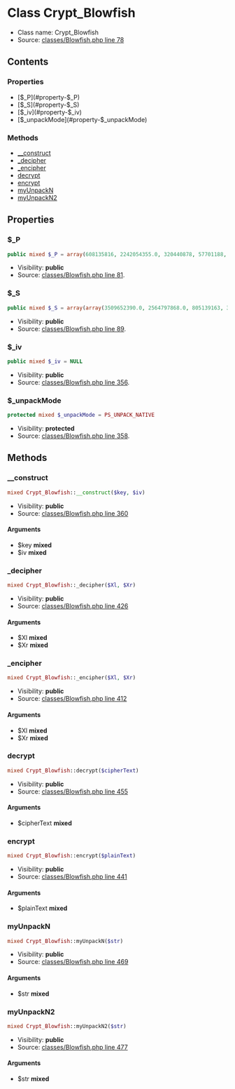 Class Crypt_Blowfish
=====================





* Class name: Crypt_Blowfish
* Source: [classes/Blowfish.php line 78](https://github.com/PrestaShop/PrestaShop/blob/1.5.5.0/classes/Blowfish.php#L78)


Contents
--------


### Properties

* [$_P](#property-$_P)
* [$_S](#property-$_S)
* [$_iv](#property-$_iv)
* [$_unpackMode](#property-$_unpackMode)

### Methods

* [__construct](#method-__construct)
* [_decipher](#method-_decipher)
* [_encipher](#method-_encipher)
* [decrypt](#method-decrypt)
* [encrypt](#method-encrypt)
* [myUnpackN](#method-myUnpackN)
* [myUnpackN2](#method-myUnpackN2)




Properties
----------


### <a name="property-$_P"></a>$_P

```php
public mixed $_P = array(608135816, 2242054355.0, 320440878, 57701188, 2752067618.0, 698298832, 137296536, 0.0, 1160258022, 953160567, 0.0, 887688300, 3232508343.0, 3380367581.0, 1065670069, 3041331479.0, 2450970073.0, 2306472731.0)
```





* Visibility: **public**
* Source: [classes/Blowfish.php line 81](https://github.com/PrestaShop/PrestaShop/blob/1.5.5.0/classes/Blowfish.php#L81).


### <a name="property-$_S"></a>$_S

```php
public mixed $_S = array(array(3509652390.0, 2564797868.0, 805139163, 3491422135.0, 0.0, 1780907670, 3128725573.0, 4046225305.0, 614570311, 3012652279.0, 134345442, 0.0, 1667834072, 1901547113, 0.0, 0.0, 227898511, 1921955416, 1904987480, 0.0, 2069144605, 3260701109.0, 2620446009.0, 720527379, 3318853667.0, 677414384, 3393288472.0, 0.0, 0.0, 1614419982, 1822297739, 0.0, 3608508353.0, 3174124327.0, 2024746970, 1432378464, 0.0, 2857741204.0, 1464375394, 1676153920, 1439316330, 715854006, 3033291828.0, 289532110, 2706671279.0, 2087905683, 0.0, 1668267050, 732546397, 1947742710, 0.0, 0.0, 2950085171.0, 1814351708, 2050118529, 680887927, 999245976, 1800124847, 0.0, 1713906067, 1641548236, 4213287313.0, 1216130144, 1575780402, 0.0, 0.0, 3693486850.0, 0.0, 596196993, 3549867205.0, 258830323, 2213823033.0, 772490370, 2760122372.0, 1774776394, 0.0, 566650946, 0.0, 1728879713, 2882767088.0, 1783734482, 3629395816.0, 2517608232.0, 2874225571.0, 1861159788, 326777828, 3124490320.0, 2130389656, 2716951837.0, 967770486, 1724537150, 0.0, 0.0, 1164943284, 2105845187, 998989502, 0.0, 2244026483.0, 1075463327, 1455516326, 1322494562, 910128902, 469688178, 1117454909, 936433444, 3490320968.0, 0.0, 1240580251, 122909385, 2157517691.0, 634681816, 0.0, 0.0, 3061402683.0, 0.0, 79693498, 3249098678.0, 1084186820, 1583128258, 426386531, 1761308591, 1047286709, 322548459, 995290223, 1845252383, 2603652396.0, 3431023940.0, 0.0, 0.0, 0.0, 1712269319, 422464435, 3234572375.0, 1170764815, 3523960633.0, 3117677531.0, 1434042557, 442511882, 3600875718.0, 1076654713, 1738483198, 4213154764.0, 0.0, 3677496056.0, 1014306527, 4251020053.0, 793779912, 2902807211.0, 842905082, 4246964064.0, 1395751752, 1040244610, 0.0, 3396308128.0, 445077038, 3742853595.0, 3577915638.0, 679411651, 2892444358.0, 2354009459.0, 1767581616, 3150600392.0, 0.0, 3102740896.0, 284835224, 4246832056.0, 1258075500, 768725851, 0.0, 3069724005.0, 0.0, 1274779536, 0.0, 0.0, 1660621633, 0.0, 0.0, 913787905, 0.0, 737222580, 2514213453.0, 0.0, 0.0, 1804850592, 0.0, 0.0, 0.0, 0.0, 0.0, 4061277028.0, 2290661394.0, 2416832540.0, 1336762016, 1754252060, 3520065937.0, 3014181293.0, 791618072, 0.0, 0.0, 2332172193.0, 0.0, 0.0, 413987798, 0.0, 0.0, 0.0, 2093235073, 3534596313.0, 375366246, 2157278981.0, 2479649556.0, 555357303, 0.0, 2008414854, 3344188149.0, 4221384143.0, 0.0, 2067696032, 3594591187.0, 0.0, 2428461, 544322398, 577241275, 1471733935, 610547355, 0.0, 1432588573, 1507829418, 2025931657, 3646575487.0, 545086370, 48609733, 2200306550.0, 1653985193, 298326376, 1316178497, 3007786442.0, 2064951626, 458293330, 2589141269.0, 3591329599.0, 0.0, 727753846, 0.0, 146436021, 1461446943, 0.0, 705550613, 3059967265.0, 0.0, 0.0, 3313849956.0, 1404054877, 2845806497.0, 146425753, 1854211946), array(1266315497, 3048417604.0, 0.0, 3289982499.0, 0.0, 1235738493, 0.0, 0.0, 0.0, 1771706367, 1449415276, 0.0, 422970021, 1963543593, 2690192192.0, 0.0, 1062508698, 1531092325, 1804592342, 2583117782.0, 2714934279.0, 0.0, 1294809318, 4028980673.0, 1289560198, 0.0, 1669523910, 35572830, 157838143, 1052438473, 1016535060, 1802137761, 1753167236, 1386275462, 3080475397.0, 2857371447.0, 1040679964, 2145300060, 0.0, 1461121720, 2956646967.0, 4031777805.0, 4028374788.0, 33600511, 0.0, 1018524850, 629373528, 3691585981.0, 3515945977.0, 2091462646, 2486323059.0, 586499841, 988145025, 935516892, 3367335476.0, 2599673255.0, 2839830854.0, 265290510, 0.0, 0.0, 0.0, 1005194799, 847297441, 406762289, 1314163512, 1332590856, 1866599683, 4127851711.0, 750260880, 613907577, 1450815602, 3165620655.0, 0.0, 3650291728.0, 0.0, 0.0, 1427272223, 778793252, 1343938022, 2676280711.0, 2052605720, 1946737175, 3164576444.0, 0.0, 0.0, 3682934266.0, 1661551462, 3294938066.0, 0.0, 840292616, 3712170807.0, 616741398, 312560963, 711312465, 1351876610, 322626781, 1910503582, 271666773, 2175563734.0, 1594956187, 70604529, 3617834859.0, 1007753275, 1495573769, 0.0, 2549218298.0, 0.0, 504708206, 0.0, 0.0, 0.0, 1514023603, 1998579484, 1312622330, 694541497, 0.0, 0.0, 1382467621, 776784248, 2618340202.0, 0.0, 0.0, 2784771155.0, 503983604, 0.0, 907881277, 423175695, 432175456, 1378068232, 4145222326.0, 0.0, 0.0, 0.0, 2793130115.0, 2977904593.0, 26017576, 0.0, 0.0, 1700274565, 1756076034, 0.0, 3677328699.0, 720338349, 1533947780, 354530856, 688349552, 0.0, 1637815568, 332179504, 0.0, 53804574, 2852348879.0, 3044236432.0, 1282449977, 0.0, 0.0, 0.0, 1617046695, 2628476075.0, 0.0, 1686838959, 431878346, 2686675385.0, 1700445008, 1080580658, 1009431731, 832498133, 3223435511.0, 2605976345.0, 2271191193.0, 0.0, 1648197032, 4164389018.0, 0.0, 300782431, 375919233, 238389289, 0.0, 0.0, 2019080857, 1475708069, 455242339, 2609103871.0, 448939670, 0.0, 1395535956, 0.0, 1841049896, 1491858159, 885456874, 0.0, 0.0, 1565136089, 0.0, 1108368660, 540939232, 1173283510, 0.0, 3681308437.0, 4207628240.0, 3343053890.0, 0.0, 1699691293, 1103962373, 0.0, 2256883143.0, 0.0, 1031889488, 3479347698.0, 1535977030, 4236805024.0, 3251091107.0, 2132092099, 1774941330, 1199868427, 1452454533, 157007616, 2904115357.0, 342012276, 595725824, 1480756522, 206960106, 497939518, 591360097, 863170706, 0.0, 0.0, 1814182875, 2094937945, 0.0, 1082520231, 0.0, 2785509508.0, 435703966, 0.0, 1641649973, 2842273706.0, 3305899714.0, 1510255612, 2148256476.0, 0.0, 3276092548.0, 4258621189.0, 236887753, 3681803219.0, 274041037, 1734335097, 0.0, 3317970021.0, 1899903192, 1026095262, 4050517792.0, 356393447, 2410691914.0, 0.0, 3682840055.0), array(0.0, 2491498743.0, 4132185628.0, 2489919796.0, 1091903735, 1979897079, 0.0, 3567386728.0, 3557303409.0, 857797738, 1136121015, 1342202287, 507115054, 2535736646.0, 337727348, 3213592640.0, 1301675037, 2528481711.0, 1895095763, 1721773893, 0.0, 62756741, 2142006736, 835421444, 0.0, 1442658625, 0.0, 2882144922.0, 676362277, 1392781812, 170690266, 0.0, 1759253602, 3611846912.0, 1745797284, 664899054, 1329594018, 0.0, 0.0, 2062866102, 0.0, 0.0, 0.0, 1080764994, 553557557, 3656615353.0, 0.0, 991055499, 499776247, 1265440854, 648242737, 0.0, 980351604, 3713745714.0, 1749149687, 3396870395.0, 0.0, 0.0, 1161844396, 3125318951.0, 1431517754, 545492359, 0.0, 3499529547.0, 1437099964, 2702547544.0, 3433638243.0, 0.0, 2787789398.0, 1060185593, 1593081372, 2418618748.0, 0.0, 69676912, 2159744348.0, 86519011, 2512459080.0, 0.0, 1220612927, 3339683548.0, 133810670, 1090789135, 1078426020, 1569222167, 845107691, 3583754449.0, 4072456591.0, 1091646820, 628848692, 1613405280, 0.0, 526609435, 236106946, 48312990, 2942717905.0, 3402727701.0, 1797494240, 859738849, 992217954, 0.0, 0.0, 0.0, 0.0, 765654824, 3490871365.0, 2511836413.0, 1685915746, 0.0, 1414112111, 2273134842.0, 3281911079.0, 0.0, 172450625, 0.0, 980381355, 4109958455.0, 2819808352.0, 0.0, 0.0, 0.0, 3329971472.0, 1835478071, 660984891, 0.0, 4045999559.0, 3422617507.0, 3040415634.0, 1762651403, 1719377915, 0.0, 2693910283.0, 0.0, 3138596744.0, 1364962596, 2073328063, 1983633131, 926494387, 3423689081.0, 0.0, 0.0, 1749200295, 3328846651.0, 309677260, 2016342300, 1779581495, 0.0, 111262694, 1274766160, 443224088, 298511866, 1025883608, 0.0, 1145181785, 168956806, 0.0, 0.0, 1689216846, 3666258015.0, 0.0, 1692713982, 2646376535.0, 4042768518.0, 1618508792, 1610833997, 3523052358.0, 4130873264.0, 2001055236, 3610705100.0, 2202168115.0, 0.0, 2961195399.0, 1006657119, 2006996926, 0.0, 1430667929, 0.0, 1314452623, 4074634658.0, 0.0, 2273951170.0, 1399257539, 0.0, 3027628629.0, 1190975929, 2062231137, 2333990788.0, 0.0, 0.0, 1181637006, 548689776, 2362791313.0, 0.0, 0.0, 3145860560.0, 296247880, 1970579870, 3078560182.0, 0.0, 1714227617, 3291629107.0, 0.0, 166772364, 1251581989, 493813264, 448347421, 195405023, 2709975567.0, 677966185, 3703036547.0, 1463355134, 0.0, 1338867538, 1343315457, 2802222074.0, 2684532164.0, 233230375, 2599980071.0, 2000651841, 3277868038.0, 1638401717, 4028070440.0, 0.0, 6314154, 819756386, 300326615, 590932579, 1405279636, 3267499572.0, 0.0, 0.0, 0.0, 0.0, 1862657033, 1266418056, 963775037, 2089974820, 0.0, 1917689273, 448879540, 0.0, 0.0, 150775221, 3627908307.0, 1303187396, 508620638, 0.0, 2726630617.0, 1817252668, 1876281319, 1457606340, 908771278, 3720792119.0, 3617206836.0, 2455994898.0, 1729034894, 1080033504), array(976866871, 3556439503.0, 2881648439.0, 1522871579, 1555064734, 1336096578, 3548522304.0, 0.0, 0.0, 3205460757.0, 0.0, 3338716283.0, 3079412587.0, 564236357, 0.0, 1781952180, 1464380207, 0.0, 3332601554.0, 1699332808, 1393555694, 1183702653, 3581086237.0, 1288719814, 691649499, 2847557200.0, 0.0, 0.0, 2717570544.0, 1781354906, 1676643554, 0.0, 3230253752.0, 1126444790, 0.0, 2633158820.0, 2210423226.0, 0.0, 0.0, 3127139286.0, 673620729, 0.0, 1269405062, 0.0, 0.0, 4149409754.0, 1057255273, 2012875353, 0.0, 2276492801.0, 0.0, 993977747, 0.0, 0.0, 753973209, 36408145, 2530585658.0, 25011837, 0.0, 2088578344, 530523599, 2918365339.0, 1524020338, 1518925132, 0.0, 0.0, 1202760957, 0.0, 0.0, 674977740, 4174734889.0, 2031300136, 2019492241, 0.0, 0.0, 0.0, 352677332, 2297720250.0, 60907813, 90501309, 0.0, 1016092578, 0.0, 2839152426.0, 457141659, 509813237, 4120667899.0, 652014361, 1966332200, 2975202805.0, 55981186, 2327461051.0, 676427537, 3255491064.0, 2882294119.0, 3433927263.0, 1307055953, 942726286, 933058658, 2468411793.0, 0.0, 0.0, 1361170020, 2001714738, 0.0, 3274259782.0, 1222529897, 1679025792, 0.0, 3714953764.0, 1770335741, 151462246, 3013232138.0, 1682292957, 1483529935, 471910574, 1539241949, 458788160, 3436315007.0, 1807016891, 0.0, 978976581, 1043663428, 3165965781.0, 1927990952, 4200891579.0, 0.0, 3208408903.0, 0.0, 1412390302, 0.0, 0.0, 1947078029, 0.0, 4168226417.0, 2941484381.0, 1077988104, 1320477388, 886195818, 18198404, 0.0, 2509781533.0, 112762804, 0.0, 1866414978, 891333506, 18488651, 661792760, 1628790961, 0.0, 3141171499.0, 876946877, 0.0, 1372485963, 791857591, 2686433993.0, 0.0, 3167212022.0, 3472953795.0, 0.0, 445679433, 3561995674.0, 0.0, 3574258232.0, 54117162, 3331405415.0, 2381918588.0, 0.0, 0.0, 1140177722, 4074052095.0, 668550556, 3214352940.0, 367459370, 261225585, 2610173221.0, 0.0, 0.0, 3265815641.0, 314222801, 0.0, 0.0, 282218597, 3406013506.0, 0.0, 379116347, 1285071038, 846784868, 2669647154.0, 0.0, 3550491691.0, 0.0, 453669953, 1268987020, 0.0, 3279303384.0, 3744833421.0, 0.0, 0.0, 266596637, 0.0, 517658769, 0.0, 0.0, 370717030, 4247526661.0, 2224018117.0, 4143653529.0, 4112773975.0, 2788324899.0, 2477274417.0, 1456262402, 2901442914.0, 1517677493, 1846949527, 2295493580.0, 0.0, 2176403920.0, 1280348187, 1908823572, 0.0, 846861322, 1172426758, 3287448474.0, 3383383037.0, 1655181056, 0.0, 901632758, 1897031941, 2986607138.0, 3066810236.0, 3447102507.0, 1393639104, 373351379, 950779232, 625454576, 3124240540.0, 0.0, 2007998917, 544563296, 0.0, 0.0, 2058025392, 1291430526, 424198748, 50039436, 29584100, 0.0, 2429876329.0, 0.0, 1057563949, 0.0, 0.0, 0.0, 1469046755, 985887462))
```





* Visibility: **public**
* Source: [classes/Blowfish.php line 89](https://github.com/PrestaShop/PrestaShop/blob/1.5.5.0/classes/Blowfish.php#L89).


### <a name="property-$_iv"></a>$_iv

```php
public mixed $_iv = NULL
```





* Visibility: **public**
* Source: [classes/Blowfish.php line 356](https://github.com/PrestaShop/PrestaShop/blob/1.5.5.0/classes/Blowfish.php#L356).


### <a name="property-$_unpackMode"></a>$_unpackMode

```php
protected mixed $_unpackMode = PS_UNPACK_NATIVE
```





* Visibility: **protected**
* Source: [classes/Blowfish.php line 358](https://github.com/PrestaShop/PrestaShop/blob/1.5.5.0/classes/Blowfish.php#L358).


Methods
-------


### <a name="method-__construct"></a>__construct

```php
mixed Crypt_Blowfish::__construct($key, $iv)
```





* Visibility: **public**
* Source: [classes/Blowfish.php line 360](https://github.com/PrestaShop/PrestaShop/blob/1.5.5.0/classes/Blowfish.php#L360)


#### Arguments
* $key **mixed**
* $iv **mixed**



### <a name="method-_decipher"></a>_decipher

```php
mixed Crypt_Blowfish::_decipher($Xl, $Xr)
```





* Visibility: **public**
* Source: [classes/Blowfish.php line 426](https://github.com/PrestaShop/PrestaShop/blob/1.5.5.0/classes/Blowfish.php#L426)


#### Arguments
* $Xl **mixed**
* $Xr **mixed**



### <a name="method-_encipher"></a>_encipher

```php
mixed Crypt_Blowfish::_encipher($Xl, $Xr)
```





* Visibility: **public**
* Source: [classes/Blowfish.php line 412](https://github.com/PrestaShop/PrestaShop/blob/1.5.5.0/classes/Blowfish.php#L412)


#### Arguments
* $Xl **mixed**
* $Xr **mixed**



### <a name="method-decrypt"></a>decrypt

```php
mixed Crypt_Blowfish::decrypt($cipherText)
```





* Visibility: **public**
* Source: [classes/Blowfish.php line 455](https://github.com/PrestaShop/PrestaShop/blob/1.5.5.0/classes/Blowfish.php#L455)


#### Arguments
* $cipherText **mixed**



### <a name="method-encrypt"></a>encrypt

```php
mixed Crypt_Blowfish::encrypt($plainText)
```





* Visibility: **public**
* Source: [classes/Blowfish.php line 441](https://github.com/PrestaShop/PrestaShop/blob/1.5.5.0/classes/Blowfish.php#L441)


#### Arguments
* $plainText **mixed**



### <a name="method-myUnpackN"></a>myUnpackN

```php
mixed Crypt_Blowfish::myUnpackN($str)
```





* Visibility: **public**
* Source: [classes/Blowfish.php line 469](https://github.com/PrestaShop/PrestaShop/blob/1.5.5.0/classes/Blowfish.php#L469)


#### Arguments
* $str **mixed**



### <a name="method-myUnpackN2"></a>myUnpackN2

```php
mixed Crypt_Blowfish::myUnpackN2($str)
```





* Visibility: **public**
* Source: [classes/Blowfish.php line 477](https://github.com/PrestaShop/PrestaShop/blob/1.5.5.0/classes/Blowfish.php#L477)


#### Arguments
* $str **mixed**


